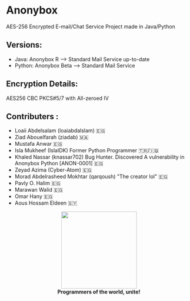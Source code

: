 # Anonybox
AES-256 Encrypted E-mail/Chat Service Project made in Java/Python

## Versions:
- Java:
Anonybox R --> Standard Mail Service up-to-date
- Python:
Anonybox Beta --> Standard Mail Service

## Encryption Details:
AES256 CBC PKCS#5/7 with All-zeroed IV

## Contributers :
* Loaii Abdelsalam (loaiabdalslam) 🇪🇬
* Ziad Abouelfarah (ziadab) 🇲🇦
* Mustafa Anwar 🇪🇬
* Isla Mukheef (IslaIDK) Former Python Programmer 🇹🇷/🇮🇶
* Khaled Nassar (knassar702) Bug Hunter. Discovered A vulnerability in Anonybox Python [ANON-0001] 🇪🇬
* Zeyad Azima (Cyber-Atom) 🇪🇬
* Morad Abdelrasheed Mokhtar (qarqoush) "The creator lol" 🇪🇬
* Pavly O. Halim 🇪🇬
* Marawan Walid 🇪🇬
* Omar Hany 🇪🇬
* Aous Hossam Eldeen 🇸🇾 

<p align="center">
<img width="205" height="210" src="https://i.ya-webdesign.com/images/badge-transparent-communist-1.png">
<br>
<b>Programmers of the world, unite!</b>
</p>
